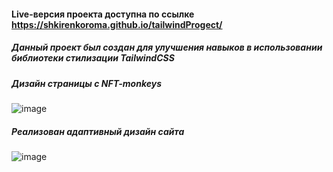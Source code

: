 #### Live-версия проекта доступна по ссылке https://shkirenkoroma.github.io/tailwindProgect/
##### Данный проект был создан для улучшения навыков в использовании библиотеки стилизации TailwindCSS
##### Дизайн страницы с NFT-monkeys
![image](https://github.com/Shkirenkoroma/tailwindProgect/assets/61347452/bb723db2-0d4b-44f3-a82d-0b9eeeb6492f)
##### Реализован адаптивный дизайн сайта
![image](https://github.com/Shkirenkoroma/tailwindProgect/assets/61347452/192c94f8-0708-4602-a7f6-12dcdac7f057)
